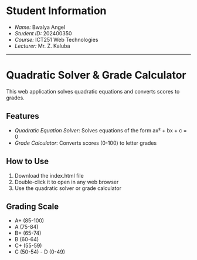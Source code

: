 # Student Information

- *Name:* Bwalya Angel  
- *Student ID:* 202400350  
- *Course:* ICT251 Web Technologies  
- *Lecturer:* Mr. Z. Kaluba  

---

# Quadratic Solver & Grade Calculator

This web application solves quadratic equations and converts scores to grades.

## Features
- *Quadratic Equation Solver*: Solves equations of the form ax² + bx + c = 0
- *Grade Calculator*: Converts scores (0-100) to letter grades

## How to Use
1. Download the index.html file
2. Double-click it to open in any web browser
3. Use the quadratic solver or grade calculator

## Grading Scale
- A+ (85-100)
- A (75-84) 
- B+ (65-74)
- B (60-64)
- C+ (55-59)
- C (50-54)
- D (0-49)
